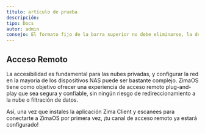```yaml
---
título: artículo de prueba
descripción: 
tipo: Docs
autor: admin
consejo: El formato fijo de la barra superior no debe eliminarse, la descripción es la descripción del artículo, si no se llena se extraerá el texto del primer párrafo
---
```

## Acceso Remoto
La accesibilidad es fundamental para las nubes privadas, y configurar la red en la mayoría de los dispositivos NAS puede ser bastante complejo. ZimaOS tiene como objetivo ofrecer una experiencia de acceso remoto plug-and-play que sea segura y confiable, sin ningún riesgo de redireccionamiento a la nube o filtración de datos.

Así, una vez que instales la aplicación Zima Client y escanees para conectarte a ZimaOS por primera vez, ¡tu canal de acceso remoto ya estará configurado!